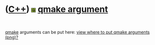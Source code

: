 
 

 

 

 

 

([C++](Cpp.md)) ![Qt](PicQt.png) [qmake argument](CppQmakeArgument.md)
========================================================================

 

[qmake](CppQmake.md) arguments can be put here: [view where to put
qmake arguments (png)?](CppQmakeArgument.png)

 

 

 

 

 

 

